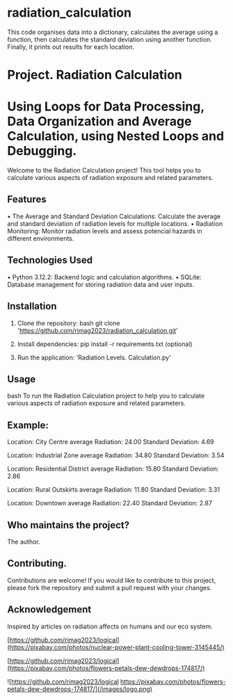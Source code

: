 # radiation_calculation
This code organises data into a dictionary, calculates the average using a function, then calculates the standard deviation using another function. Finally, it prints out results for each location.

#  Project. Radiation Calculation
#  Using Loops for Data Processing, Data Organization and Average Calculation, using Nested Loops and Debugging.

Welcome to the Radiation Calculation project! This tool helps you to calculate various aspects of radiation exposure and related parameters.

## Features
• The Average and Standard Deviation Calculations: Calculate the average and standard deviation of radiation levels for multiple locations.
• Radiation Monitoring: Monitor radiation levels and assess potencial hazards in different environments.

## Technologies Used
• Python 3.12.2: Backend logic and calculation algorithms.
• SQLite: Database management for storing radiation data and user inputs.

## Installation
1. Clone the repository:
bash
git clone 'https://github.com/rimag2023/radiation_calculation.git'

2. Install dependencies:
pip install -r requirements.txt (optional)
3. Run the application: 'Radiation Levels. Calculation.py'

## Usage 
bash
To run the Radiation Calculation project to help you to calculate various aspects of radiation exposure and related parameters.

## Example:

Location: City Centre
average Radiation:  24.00
Standard Deviation:  4.69

Location: Industrial Zone
average Radiation:  34.80
Standard Deviation:  3.54

Location: Residential District
average Radiation:  15.80
Standard Deviation:  2.86

Location: Rural Outskirts
average Radiation:  11.80
Standard Deviation:  3.31

Location: Downtown
average Radiation:  22.40
Standard Deviation:  2.87

## Who maintains the project?
The author.

## Contributing.
Contributions are welcome! If you would like to contribute to this project, please fork the repository and submit a pull request with your changes.

## Acknowledgement
Inspired by articles on radiation affects on humans and our eco system.

[https://github.com/rimag2023/logical](https://pixabay.com/photos/nuclear-power-plant-cooling-tower-3145445/)



[https://github.com/rimag2023/logical](https://pixabay.com/photos/flowers-petals-dew-dewdrops-174817/)



![https://github.com/rimag2023/logical https://pixabay.com/photos/flowers-petals-dew-dewdrops-174817/](/images/logo.png)





